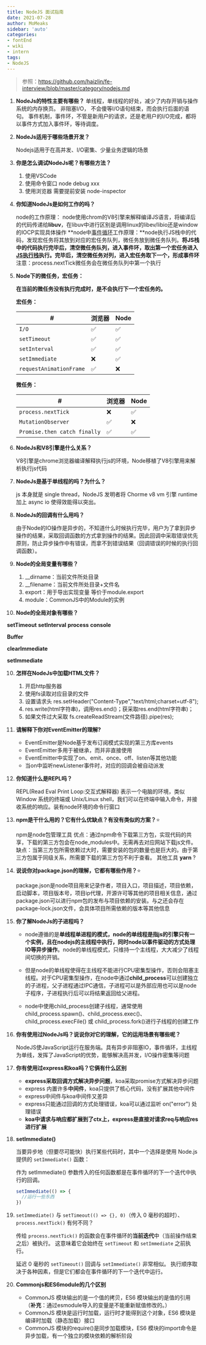 ```yaml
---
title: NodeJS 面试指南
date: 2021-07-28
author: MoMeaks
sidebar: 'auto'
categories:
- fontEnd
- wiki
- intern
tags:
- NodeJS
---
```


> 参照：https://github.com/haizlin/fe-interview/blob/master/category/nodejs.md

1. **NodeJs的特性主要有哪些？**
   单线程，单线程的好处，减少了内存开销与操作系统的内存换页。
   非阻塞I/O， 不会傻等I/O语句结束，而会执行后面的语句。
   事件机制，事件环，不管是新用户的请求，还是老用户的I/O完成，都将以事件方式加入事件环，等待调度。

2. **NodeJs适用于哪些场景开发？**

   Nodejs适用于在高并发、I/O密集、少量业务逻辑的场景

3. **你是怎么调试NodeJs呢？有哪些方法？**

   1. 使用VSCode
   2. 使用命令窗口 node debug xxx
   3. 使用浏览器 需要提前安装 node-inspector

4. **你知道NodeJs是如何工作的吗？**

   node的工作原理： node使用chrom的V8引擎来解释编译JS语言，将编译后的代码传递给**libuv**，在libuv中进行区别是调用linux的libev/libio还是window的IOCP实现具体操作
   **node中<u>事件循环</u>工作原理：**node执行JS栈中的代码，发现宏任务将其放到对应的宏任务队列，微任务放到微任务队列。**将JS栈中的代码执行完毕后，清空微任务队列，进入事件环，取出第一个宏任务进入<u>JS执行栈</u>执行。完毕后，清空微任务对列，进入宏任务取下一个，形成事件环**
   注意：process.nextTick微任务会在微任务队列中第一个执行

5. **Node下的微任务，宏任务：**

   **在当前的微任务没有执行完成时，是不会执行下一个宏任务的。**

   **宏任务：**

   | #                       | 浏览器 | Node |
   | ----------------------- | ------ | ---- |
   | `I/O`                   | ✅      | ✅    |
   | `setTimeout`            | ✅      | ✅    |
   | `setInterval`           | ✅      | ✅    |
   | `setImmediate`          | ❌      | ✅    |
   | `requestAnimationFrame` | ✅      | ❌    |

   **微任务：**

   | #                            | 浏览器 | Node |
   | ---------------------------- | ------ | ---- |
   | `process.nextTick`           | ❌      | ✅    |
   | `MutationObserver`           | ✅      | ❌    |
   | `Promise.then catch finally` | ✅      | ✅    |

5. **NodeJs和V8引擎是什么关系？**

   V8引擎是chrome浏览器编译解释执行js的环境，Node移植了V8引擎用来解析执行js代码

6. **NodeJs是基于单线程的吗？为什么？**

   js 本身就是 single thread，NodeJS 发明者将 Chorme v8 vm 引擎 runtime 加上 async io 使得效能得以突出。

7. **NodeJs的回调有什么用吗？**

   由于Node的IO操作是异步的，不知道什么时候执行完毕，用户为了拿到异步操作的结果，采取回调函数的方式拿到操作的结果。因此回调中采取错误优先原则，防止异步操作中有错误，而拿不到错误结果（回调错误的时候的执行回调函数）。

8. **Node的全局变量有哪些？**

   1. __dirname：当前文件所处目录
   2. __filename：当前文件所处目录+文件名
   3. export：用于导出实现变量 等价于module.export
   4. module：CommonJS中的Module的实例

10. **Node的全局对象有哪些？**

   **setTimeout**
   **setInterval**
   **process**
   **console**

   **Buffer**

   **clearImmediate**

   **setImmediate**

10. **怎样在NodeJs中加载HTML文件？**

    1. 开启http服务器
    2. 使用fs读取对应目录的文件
    3. 设置请求头 res.setHeader("Content-Type","text/html;charset=utf-8");
    4. res.write(html字符串)，调用res.end()；获采取res.end(html字符串)；
    5. 如果文件过大采取 fs.createReadStream(文件路径).pipe(res);

11. **请解释下你对EventEmitter的理解?**

    - EventEmitter是Node基于发布订阅模式实现的第三方库events
    - EventEmitter多用于被继承，而并非直接使用
    - EventEmitter中实现了on、emit、once、off、listen等其他功能
    - 当on中监听newListener事件时，对应的回调会被自动派发

12. **你知道什么是REPL吗？**

    REPL(Read Eval Print Loop:交互式解释器) 表示一个电脑的环境，类似 Window 系统的终端或 Unix/Linux shell，我们可以在终端中输入命令，并接收系统的响应。装有node环境的命令行窗口

13. **npm是干什么用的？它有什么优缺点？有没有类似的方案？**:star:

    npm是node包管理工具
    优点：通过npm命令下载第三方包，实现代码的共享，下载的第三方包会在node_modules中。无需再去对应网站下载js文件。
    缺点：当第三方包所需依赖过大时，需要安装的包的数量也是巨大的。由于第三方包属于同级关系，所需要下载的第三方包不利于查看。
    其他工具 **yarn** ?

14. **说说你对package.json的理解，它都有哪些作用？**:star:

    package.json是node项目用来记录作者，项目入口，项目描述，项目依赖，启动脚本，项目版本号，项目ip代理，开源许可等其他的项目相关信息，通过package.json可以进行npm包的发布与项目依赖的安装。与之还会存在package-lock.json文件，会具体项目所需依赖的版本等其他信息

15. **你了解NodeJs的子进程吗？**

    - node遵循的是**单线程单进程的模式，node的单线程是指js的引擎只有一个实例，且在nodejs的主线程中执行，同时node以事件驱动的方式处理IO等异步操作**。node的单线程模式，只维持一个主线程，大大减少了线程间切换的开销。

    - 但是node的单线程使得在主线程不能进行CPU密集型操作，否则会阻塞主线程。对于CPU密集型操作，在node中通过**child_process**可以创建独立的子进程，父子进程通过IPC通信，子进程可以是外部应用也可以是node子程序，子进程执行后可以将结果返回给父进程。

    - node中使用child_process创建子线程，通常使用child_process.spawn()、child_process.exec()、child_process.execFile() 或 child_process.fork()进行子线程的创建工作

16. **你有使用过NodeJs吗？说说你对它的理解，它的运用场景有哪些呢？**

    NodeJS使JavaScript运行在服务端。具有异步非阻塞IO，事件循环，主线程为单线，发挥了JavaScript的优势，能够解决高并发，I/O操作密集等问题

17. **你有使用过express和koa吗？它俩有什么区别**

    - **express采取回调方式解决异步问题**，koa采取promise方式解决异步问题
    - express 内置许多**中间件**，koa只提供了核心代码，没有扩展其他中间件
    - express中间件与koa中间件又差异
    - express只能通过回调的方式处理错误，koa可以通过监听 on("error") 处理错误
    - **koa中请求与响应都扩展到了ctx上，express是直接对请求req与响应res进行扩展**

18. **setImmediate()**

    当要异步地（但要尽可能快）执行某些代码时，其中一个选择是使用 Node.js 提供的 `setImmediate()` 函数：

    作为 setImmediate() 参数传入的任何函数都是在事件循环的下一个迭代中执行的回调。
    
    ```js
    setImmediate(() => {
      //运行一些东西
    })
    ```

19. `setImmediate()` 与 `setTimeout(() => {}, 0)`（传入 0 毫秒的超时）、`process.nextTick()` 有何不同？

    传给 `process.nextTick()` 的函数会在事件循环的**当前迭代**中（当前操作结束之后）被执行。 这意味着它会始终在 `setTimeout` 和 `setImmediate` 之前执行。

    延迟 0 毫秒的 `setTimeout()` 回调与 `setImmediate()` 非常相似。 执行顺序取决于各种因素，但是它们都会在事件循环的下一个迭代中运行。

21. **Commonjs和ES6module的几个区别**

    - CommonJS 模块输出的是一个值的拷贝，ES6 模块输出的是值的引用（**补充**：通过esmodule导入的变量是不能重新赋值修改的。）
    - CommonJS 模块是运行时加载，运行时才能得到这个对象，ES6 模块是编译时加载（静态加载）接口
    - CommonJS 模块的require()是同步加载模块，ES6 模块的import命令是异步加载，有一个独立的模块依赖的解析阶段

